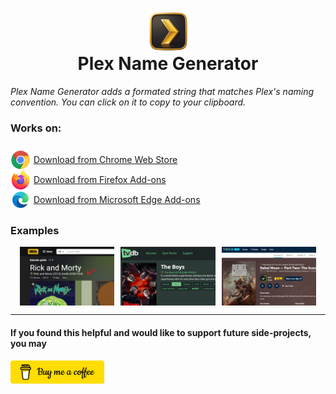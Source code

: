 <p align="center">
  <img src="images/image(6)_no_bg_128.png" width="75" height="75"/>
</p>

<h1 align="center" style="margin-top: -20px;">Plex Name Generator</h1>
<a></a>

*Plex Name Generator adds a formated string that matches Plex's naming convention. You can click on it to copy to your clipboard.*

<h3 style="margin-bottom:25px; margin-right:5px;">Works on: </h3>

<div style="display:flex; align-items:center;">
    <img src="misc_images/chrome_icon.png" width="32" height="32" style="margin-right:5px;" />
    <a href="https://chromewebstore.google.com/detail/plex-name-generator/hfmhbnmmbfonbbjndbjmkgklhmggecaf">Download from Chrome Web Store</a>
</div>

<div style="display:flex; align-items:center;">
    <img src="misc_images/firefox_icon.png" width="32" height="32" style="margin-right:5px;" />
    <a href="https://addons.mozilla.org/en-US/firefox/addon/plex-name-generator/">Download from Firefox Add-ons</a>
</div>

<div style="display:flex; align-items:center;">
    <img src="misc_images/edge_icon.png" width="32" height="32" style="margin-right:5px;" />
    <a href="https://microsoftedge.microsoft.com/addons/detail/dkcokjdoellmmnamamoaolcfknbdiapf">Download from Microsoft Edge Add-ons</a>
</div>


<h3>Examples</h3>
<div style="display:flex; justify-content:center;">
    <img src="misc_images/example_imdb_640_400.png" style="width:30%; margin-right:10px;" />
    <img src="misc_images/example_thetvdb_640_400.png" style="width:30%; margin-right:10px;" />
    <img src="misc_images/example_tmdb_640_400.png" style="width:30%;" />
</div>
<hr />

#### If you found this helpful and would like to support future side-projects, you may
[<img src="misc_images/buy_me_a_coffee.png" width="150">](https://buymeacoffee.com/shayaxelrod)

